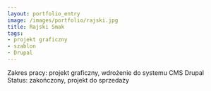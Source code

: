 ```yaml
---
layout: portfolio_entry
image: /images/portfolio/rajski.jpg
title: Rajski Smak
tags: 
- projekt graficzny
- szablon
- Drupal
---
```

Zakres pracy: projekt graficzny, wdrożenie do systemu CMS Drupal <br />
Status: zakończony, projekt do sprzedaży